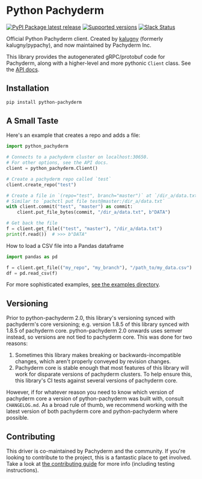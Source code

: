 # Python Pachyderm

[![PyPI Package latest release](https://img.shields.io/pypi/v/python-pachyderm.svg)](https://pypi.python.org/pypi/python-pachyderm)
[![Supported versions](https://img.shields.io/pypi/pyversions/python-pachyderm.svg)](https://pypi.python.org/pypi/python-pachyderm)
[![Slack Status](https://badge.slack.pachyderm.io/badge.svg)](http://slack.pachyderm.io)

Official Python Pachyderm client. Created by [kalugny](https://github.com/kalugny) (formerly kalugny/pypachy), and now maintained by Pachyderm Inc.

This library provides the autogenerated gRPC/protobuf code for Pachyderm, along with a higher-level and more pythonic `Client` class.
See the [API docs](https://pachyderm.github.io/python-pachyderm/python_pachyderm/index.html).

## Installation

```bash
pip install python-pachyderm
```

## A Small Taste

Here's an example that creates a repo and adds a file:

```python
import python_pachyderm

# Connects to a pachyderm cluster on localhost:30650.
# For other options, see the API docs.
client = python_pachyderm.Client()

# Create a pachyderm repo called `test`
client.create_repo("test")

# Create a file in `(repo="test", branch="master")` at `/dir_a/data.txt`
# Similar to `pachctl put file test@master:/dir_a/data.txt`
with client.commit("test", "master") as commit:
    client.put_file_bytes(commit, "/dir_a/data.txt", b"DATA")

# Get back the file
f = client.get_file(("test", "master"), "/dir_a/data.txt")
print(f.read())  # >>> b"DATA"
```

How to load a CSV file into a Pandas dataframe

```Python
import pandas as pd

f = client.get_file(("my_repo", "my_branch"), "/path_to/my_data.csv")
df = pd.read_csv(f)
```

For more sophisticated examples, [see the examples directory](https://github.com/pachyderm/python-pachyderm/tree/master/examples).

## Versioning

Prior to python-pachyderm 2.0, this library's versioning synced with pachyderm's core versioning; e.g. version 1.8.5 of this library synced with 1.8.5 of pachyderm core. python-pachyderm 2.0 onwards uses semver instead, so versions are not tied to pachyderm core. This was done for two reasons:

1. Sometimes this library makes breaking or backwards-incompatible changes, which aren't properly conveyed by revision changes.
2. Pachyderm core is stable enough that most features of this library will work for disparate versions of pachyderm clusters. To help ensure this, this library's CI tests against several versions of pachyderm core.

However, if for whatever reason you need to know which version of pachyderm core a version of python-pachyderm was built with, consult `CHANGELOG.md`. As a broad rule of thumb, we recommend working with the latest version of both pachyderm core and python-pachyderm where possible.

## Contributing

This driver is co-maintained by Pachyderm and the community. If you're looking to contribute to the project, this is a fantastic place to get involved. Take a look at [the contributing guide](./contributing.md) for more info (including testing instructions).
